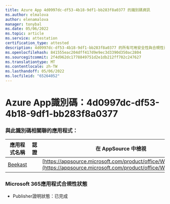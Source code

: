 ```yaml
---
title: Azure App 4d0997dc-df53-4b18-9df1-bb283f8a0377 的識別碼資訊
ms.author: elmalova
author: elenamalova
manager: tonybal
ms.date: 05/06/2022
ms.topic: article
ms.service: attestation
certification_type: attested
description: 4d0997dc-df53-4b18-9df1-bb283f8a0377 的所有可用安全性與合規性資訊。
ms.openlocfilehash: 841555eac204dff417d9e9ec3d3390d350ac2804
ms.sourcegitcommit: 2f4d962dc1778849751d2e1db212ff702c247627
ms.translationtype: MT
ms.contentlocale: zh-TW
ms.lasthandoff: 05/06/2022
ms.locfileid: "65264052"
---
```

# <a name="azure-app-id-4d0997dc-df53-4b18-9df1-bb283f8a0377"></a>Azure App識別碼：4d0997dc-df53-4b18-9df1-bb283f8a0377


### <a name="apps-associated-with-this-id"></a>與此識別碼相關聯的應用程式：
| **應用程式名稱** | **認證** | **在 AppSource 中檢視** |
|--------------|---------------|-----------------------|
| [Beekast](../forward/WA200001447.md) |  | [https://appsource.microsoft.com/product/office/WA200001447](https://appsource.microsoft.com/product/office/WA200001447) |

### <a name="microsoft-365-app-compliance-status"></a>Microsoft 365應用程式合規性狀態
- Publisher證明狀態：已完成
